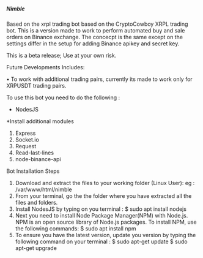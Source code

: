 ##### Nimble #####

Based on the xrpl trading bot based on the CryptoCowboy XRPL trading bot.
This is a version made to work to perform automated buy and sale orders on Binance exchange.
The concecpt is the same except on the settings differ in the setup for adding Binance apikey and secret key.

This is a beta release; Use at your own risk.

Future Developments Includes:

• To work with additional trading pairs, currently its made to work only for XRPUSDT trading pairs.

To use this bot you need to do the following :
- NodesJS 

*Install additional modules
1. Express
2. Socket.io
3. Request
4. Read-last-lines
5. node-binance-api

Bot Installation Steps

1. Download and extract the files to your working folder (Linux User): eg : /var/www/html/nimble
2. From your terminal, go the the folder where you have extracted all the files and folders.
3. Install NodesJS by typing on you terminal :
$ sudo apt install nodejs
4. Next you need to install Node Package Manager(NPM) with Node.js. NPM is an open source library of Node.js packages. To install NPM, use the following commands: 
$ sudo apt install npm
5. To ensure you have the latest version, update you version by typing the following command on your terminal :
$ sudo apt-get update
$ sudo apt-get upgrade
